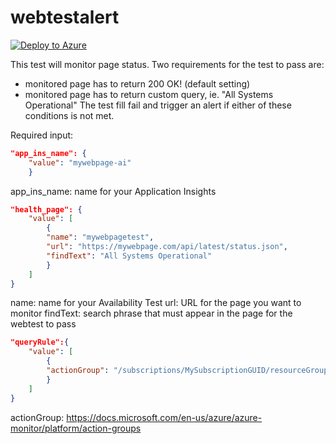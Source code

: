 # webtestalert
[![Deploy to Azure](https://azuredeploy.net/deploybutton.png)](https://portal.azure.com/#create/Microsoft.Template/uri/https%3A%2F%2Fgithub.com%2Fhmcts%2Frdo-arm-templates%2Fblob%2Fmaster%2Fwebtestalert%2Fapp_ins_alerts.json)

This test will monitor page status. 
Two requirements for the test to pass are: 
* monitored page has to return 200 OK! (default setting)
* monitored page has to return custom query, ie. "All Systems Operational"
The test fill fail and trigger an alert if either of these conditions is not met. 

Required input: 

```json
"app_ins_name": {
    "value": "mywebpage-ai"
    }
```
app_ins_name:   name for your Application Insights

```json
"health_page": {
    "value": [
        {
        "name": "mywebpagetest",
        "url": "https://mywebpage.com/api/latest/status.json",
        "findText": "All Systems Operational"
        }
    ]
}
```
name:          name for your Availability Test
url:           URL for the page you want to monitor
findText:      search phrase that must appear in the page for the webtest to pass

```json
"queryRule":{
    "value": [
        {
        "actionGroup": "/subscriptions/MySubscriptionGUID/resourceGroups/MyLogAlertsSpace/providers/microsoft.insights/actionGroups/MyActionGroup"
        }
    ]
}
```
actionGroup: 	https://docs.microsoft.com/en-us/azure/azure-monitor/platform/action-groups

